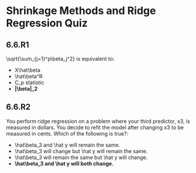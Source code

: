 # Shrinkage Methods and Ridge Regression Quiz

## 6.6.R1

\sqrt{\sum_{j=1}^p\beta_j^2} is equivalent to:

- X\hat\beta
- \hat\beta^R
- C_p statistic
- **\|\beta\|_2**

## 6.6.R2

You perform ridge regression on a problem where your third predictor, x3, is measured in dollars. You decide to refit the model after changing x3 to be measured in cents. Which of the following is true?:

- \hat\beta_3 and \hat y will remain the same.
- \hat\beta_3 will change but \hat y will remain the same.
- \hat\beta_3 will remain the same but \hat y will change.
- **\hat\beta_3 and \hat y will both change.**
